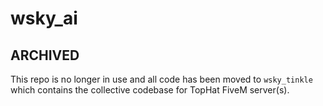 # wsky_ai

## ARCHIVED
This repo is no longer in use and all code has been moved to `wsky_tinkle` which contains the collective codebase for TopHat FiveM server(s).
